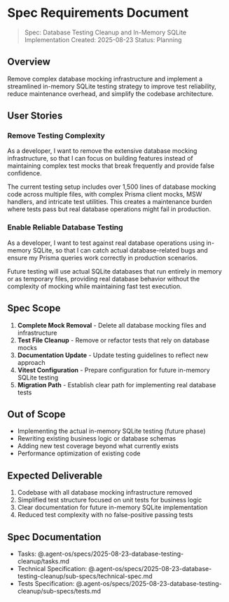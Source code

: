 # Spec Requirements Document

> Spec: Database Testing Cleanup and In-Memory SQLite Implementation
> Created: 2025-08-23
> Status: Planning

## Overview

Remove complex database mocking infrastructure and implement a streamlined in-memory SQLite testing strategy to improve test reliability, reduce maintenance overhead, and simplify the codebase architecture.

## User Stories

### Remove Testing Complexity

As a developer, I want to remove the extensive database mocking infrastructure, so that I can focus on building features instead of maintaining complex test mocks that break frequently and provide false confidence.

The current testing setup includes over 1,500 lines of database mocking code across multiple files, with complex Prisma client mocks, MSW handlers, and intricate test utilities. This creates a maintenance burden where tests pass but real database operations might fail in production.

### Enable Reliable Database Testing

As a developer, I want to test against real database operations using in-memory SQLite, so that I can catch actual database-related bugs and ensure my Prisma queries work correctly in production scenarios.

Future testing will use actual SQLite databases that run entirely in memory or as temporary files, providing real database behavior without the complexity of mocking while maintaining fast test execution.

## Spec Scope

1. **Complete Mock Removal** - Delete all database mocking files and infrastructure
2. **Test File Cleanup** - Remove or refactor tests that rely on database mocks
3. **Documentation Update** - Update testing guidelines to reflect new approach
4. **Vitest Configuration** - Prepare configuration for future in-memory SQLite testing
5. **Migration Path** - Establish clear path for implementing real database tests

## Out of Scope

- Implementing the actual in-memory SQLite testing (future phase)
- Rewriting existing business logic or database schemas
- Adding new test coverage beyond what currently exists
- Performance optimization of existing code

## Expected Deliverable

1. Codebase with all database mocking infrastructure removed
2. Simplified test structure focused on unit tests for business logic
3. Clear documentation for future in-memory SQLite implementation
4. Reduced test complexity with no false-positive passing tests

## Spec Documentation

- Tasks: @.agent-os/specs/2025-08-23-database-testing-cleanup/tasks.md
- Technical Specification: @.agent-os/specs/2025-08-23-database-testing-cleanup/sub-specs/technical-spec.md
- Tests Specification: @.agent-os/specs/2025-08-23-database-testing-cleanup/sub-specs/tests.md
